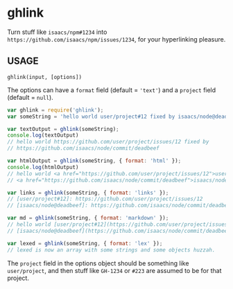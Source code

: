 # ghlink

Turn stuff like `isaacs/npm#1234` into
`https://github.com/isaacs/npm/issues/1234`, for your hyperlinking
pleasure.

## USAGE

`ghlink(input, [options])`

The options can have a `format` field (default = `'text'`) and a
`project` field (default = `null`).

```javascript
var ghlink = require('ghlink');
var someString = 'hello world user/project#12 fixed by isaacs/node@deadbeef';

var textOutput = ghlink(someString);
console.log(textOutput)
// hello world https://github.com/user/project/issues/12 fixed by
// https://github.com/isaacs/node/commit/deadbeef

var htmlOutput = ghlink(someString, { format: 'html' });
console.log(htmlOutput)
// hello world <a href="https://github.com/user/project/issues/12">user/project#12</a> fixed by
// <a href="https://github.com/isaacs/node/commit/deadbeef">isaacs/node@deadbeef</a>

var links = ghlink(someString, { format: 'links' });
// [user/project#12]: https://github.com/user/project/issues/12
// [isaacs/node@deadbeef]: https://github.com/isaacs/node/commit/deadbeef

var md = ghlink(someString, { format: 'markdown' });
// hello world [user/project#12](https://github.com/user/project/issues/12) fixed by
// [isaacs/node@deadbeef](https://github.com/isaacs/node/commit/deadbeef)

var lexed = ghlink(someString, { format: 'lex' });
// lexed is now an array with some strings and some objects huzzah.
```

The `project` field in the options object should be something like
`user/project`, and then stuff like `GH-1234` or `#223` are assumed to
be for that project.
